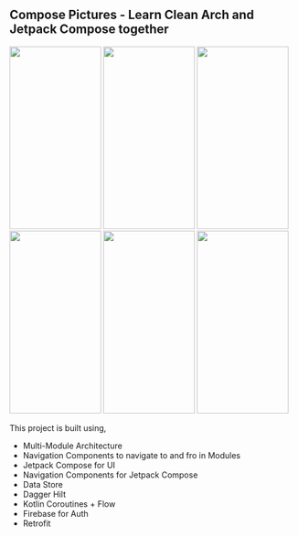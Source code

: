 ## Compose Pictures - Learn Clean Arch and Jetpack Compose together

<img src="https://github.com/hi-manshu/ComposePictures/blob/master/art/1splash.png"  width="160" height="320" > <img src="https://github.com/hi-manshu/ComposePictures/blob/master/art/2login.png"  width="160" height="320" > <img src="https://github.com/hi-manshu/ComposePictures/blob/master/art/3landing.png"  width="160" height="320" > <img src="https://github.com/hi-manshu/ComposePictures/blob/master/art/3.1doubletab.png"  width="160" height="320" > <img src="https://github.com/hi-manshu/ComposePictures/blob/master/art/4profile.png"  width="160" height="320" > <img src="https://github.com/hi-manshu/ComposePictures/blob/master/art/5editprofile.png"  width="160" height="320" >


This project is built using,
* Multi-Module Architecture
* Navigation Components to navigate to and fro in Modules
* Jetpack Compose for UI
* Navigation Components for Jetpack Compose
* Data Store
* Dagger Hilt
* Kotlin Coroutines + Flow
* Firebase for Auth
* Retrofit
